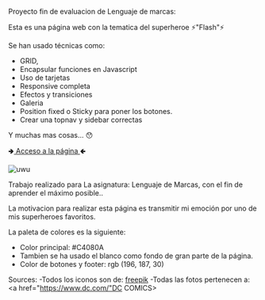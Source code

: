 Proyecto fin de evaluacion de Lenguaje de marcas:

Esta es una página web con la tematica del superheroe ⚡"Flash"⚡

Se han usado técnicas como:

- GRID,
- Encapsular funciones en Javascript
- Uso de tarjetas
- Responsive completa
- Efectos y transiciones
- Galeria
- Position fixed o Sticky para poner los botones.
- Crear una topnav y sidebar correctas

Y muchas mas cosas... 😯

🢂<a href="https://boris027.github.io/Proyecto-libre/Proyecto%20libre.html">  Acceso a la página  </a>🢀

![uwu](https://github.com/Boris027/Proyecto-libre/assets/145535733/209116a4-ef23-493a-b31d-c1ae6ccd82ee)


Trabajo realizado para La asignatura: Lenguaje de Marcas, con el fin de aprender el máximo posible..

La motivacion para realizar esta página es transmitir mi emoción por uno de mis superheroes favoritos.

La paleta de colores es la siguiente: 
- Color principal: #C4080A
- Tambien se ha usado el blanco como fondo de gran parte de la página.
- Color de botones y footer: rgb (196, 187, 30) 

Sources:
-Todos los iconos son de: <a href="https://www.freepik.es/">freepik<a/>
-Todas las fotos pertenecen a: <a href="https://www.dc.com/"DC COMICS><a/>
